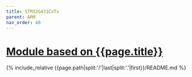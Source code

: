 ```yaml
---
title: STM32G431CxTx
parent: ARM
nav_order: 40
---
```

# [Module based on {{page.title}}](https://github.com/mpp2508/{{page.path|split:'/'|last|split:'.'|first}})
{% include_relative {{page.path|split:'/'|last|split:'.'|first}}/README.md %}
